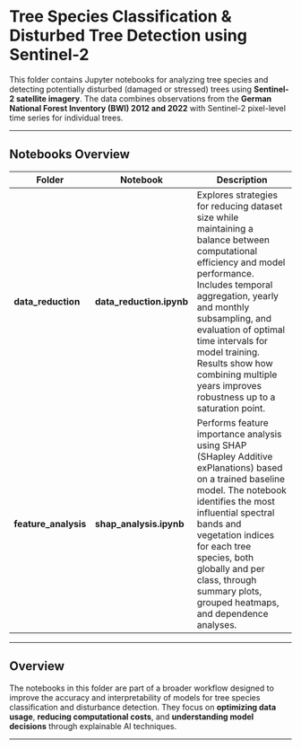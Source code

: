 # Tree Species Classification & Disturbed Tree Detection using Sentinel-2

This folder contains Jupyter notebooks for analyzing tree species and detecting potentially disturbed (damaged or stressed) trees using **Sentinel-2 satellite imagery**.
The data combines observations from the **German National Forest Inventory (BWI) 2012 and 2022** with Sentinel-2 pixel-level time series for individual trees.

---

## Notebooks Overview

| Folder                     | Notebook                       | Description                                                                                                                                                                                                                                                                                                                                           |
| -------------------------- | ------------------------------ | ----------------------------------------------------------------------------------------------------------------------------------------------------------------------------------------------------------------------------------------------------------------------------------------------------------------------------------------------------- |
| **data_reduction**   | **data_reduction.ipynb** | Explores strategies for reducing dataset size while maintaining a balance between computational efficiency and model performance. Includes temporal aggregation, yearly and monthly subsampling, and evaluation of optimal time intervals for model training. Results show how combining multiple years improves robustness up to a saturation point. |
| **feature_analysis** | **shap_analysis.ipynb**  | Performs feature importance analysis using SHAP (SHapley Additive exPlanations) based on a trained baseline model. The notebook identifies the most influential spectral bands and vegetation indices for each tree species, both globally and per class, through summary plots, grouped heatmaps, and dependence analyses.                           |

---

## Overview

The notebooks in this folder are part of a broader workflow designed to improve the accuracy and interpretability of models for tree species classification and disturbance detection.
They focus on **optimizing data usage**, **reducing computational costs**, and **understanding model decisions** through explainable AI techniques.

---
